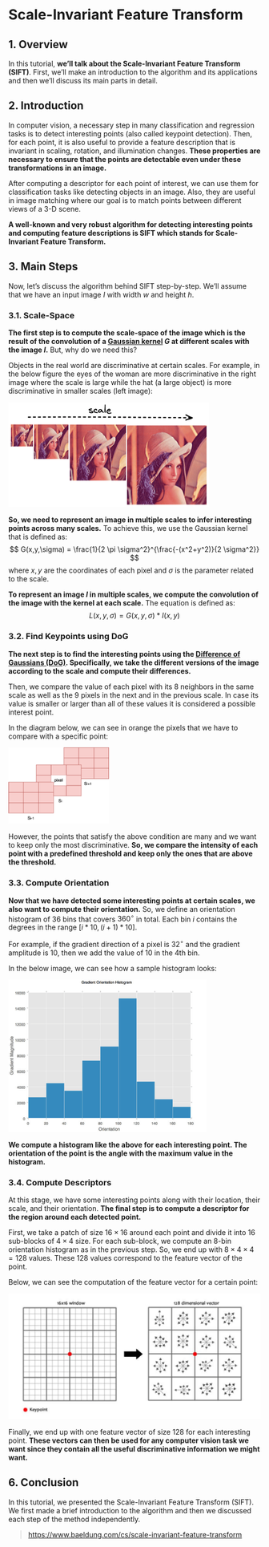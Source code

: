 # Scale-Invariant Feature Transform

## 1. Overview

In this tutorial, **we’ll talk about the Scale-Invariant Feature Transform (SIFT)**. First, we’ll make an introduction to the algorithm and its applications and then we’ll discuss its main parts in detail.

## 2. Introduction

In computer vision, a necessary step in many classification and regression tasks is to detect interesting points (also called keypoint detection). Then, for each point, it is also useful to provide a feature description that is invariant in scaling, rotation, and illumination changes. **These properties are necessary to ensure that the points are detectable even under these transformations in an image.**

After computing a descriptor for each point of interest, we can use them for classification tasks like detecting objects in an image. Also, they are useful in image matching where our goal is to match points between different views of a 3-D scene.

**A well-known and very robust algorithm for detecting interesting points and computing feature descriptions is SIFT which stands for Scale-Invariant Feature Transform.**

## 3. Main Steps

Now, let’s discuss the algorithm behind SIFT step-by-step. We’ll assume that we have an input image $I$ with width $w$ and height $h$.

### 3.1. Scale-Space

**The first step is to compute the scale-space of the image which is the result of the convolution of a [Gaussian kernel](https://en.wikipedia.org/wiki/Gaussian_filter) $G$ at different scales with the image $I$.** But, why do we need this?

Objects in the real world are discriminative at certain scales. For example, in the below figure the eyes of the woman are more discriminative in the right image where the scale is large while the hat (a large object) is more discriminative in smaller scales (left image):

<img src="Scale-Invariant%20Feature%20Transform.assets/scale_space-16812962656753.png" alt="scale_space" style="zoom: 50%;" />

**So, we need to represent an image in multiple scales to infer interesting points across many scales.** To achieve this, we use the Gaussian kernel that is defined as:
$$
G(x,y,\sigma) = \frac{1}{2 \pi \sigma^2}^{\frac{-(x^2+y^2)}{2 \sigma^2}}
$$
where $x,y$ are the coordinates of each pixel and $\sigma$ is the parameter related to the scale.

**To represent an image $I$ in multiple scales, we compute the convolution of the image with the kernel at each scale.** The equation is defined as:
$$
L(x,y,\sigma) = G(x,y,\sigma) * I(x,y)
$$

### 3.2. Find Keypoints using DoG

**The next step is to find the interesting points using the [Difference of Gaussians (DoG)](https://en.wikipedia.org/wiki/Difference_of_Gaussians). Specifically, we take the different versions of the image according to the scale and compute their differences.**

Then, we compare the value of each pixel with its 8 neighbors in the same scale as well as the 9 pixels in the next and in the previous scale. In case its value is smaller or larger than all of these values it is considered a possible interest point.

In the diagram below, we can see in orange the pixels that we have to compare with a specific point:

<img src="Scale-Invariant%20Feature%20Transform.assets/dog-300x228.webp" alt="dog-300x228" style="zoom: 67%;" />

However, the points that satisfy the above condition are many and we want to keep only the most discriminative. **So, we compare the intensity of each point with a predefined threshold and keep only the ones that are above the threshold.**

### 3.3. Compute Orientation

**Now that we have detected some interesting points at certain scales, we also want to compute their orientation.** So, we define an orientation histogram of 36 bins that covers $360^\circ$ in total. Each bin $i$ contains the degrees in the range $[i*10,(i+1)*10]$.

For example, if the gradient direction of a pixel is $32^\circ$ and the gradient amplitude is 10, then we add the value of 10 in the 4th bin.

In the below image, we can see how a sample histogram looks:

<img src="Scale-Invariant%20Feature%20Transform.assets/Screenshot-2022-07-05-at-1.webp" alt="Screenshot-2022-07-05-at-1" style="zoom:50%;" />

**We compute a histogram like the above for each interesting point. The orientation of the point is the angle with the maximum value in the histogram.**

### 3.4. Compute Descriptors

At this stage, we have some interesting points along with their location, their scale, and their orientation. **The final step is to compute a descriptor for the region around each detected point.**

First, we take a patch of size $16 \times 16$ around each point and divide it into 16 sub-blocks of $4 \times 4$ size. For each sub-block, we compute an 8-bin orientation histogram as in the previous step. So, we end up with $8 \times 4 \times 4 = 128$ values. These 128 values correspond to the feature vector of the point.

Below, we can see the computation of the feature vector for a certain point:

<img src="Scale-Invariant%20Feature%20Transform.assets/Screenshot-2022-07-05-at-2.webp" alt="Screenshot-2022-07-05-at-2" style="zoom: 50%;" />

Finally, we end up with one feature vector of size 128 for each interesting point. **These vectors can then be used for any computer vision task we want since they contain all the useful discriminative information we might want.**

## 6. Conclusion

In this tutorial, we presented the Scale-Invariant Feature Transform (SIFT). We first made a brief introduction to the algorithm and then we discussed each step of the method independently.

> https://www.baeldung.com/cs/scale-invariant-feature-transform